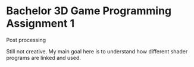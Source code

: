 # Bachelor 3D Game Programming Assignment 1
Post processing

Still not creative. My main goal here is to understand how different shader programs are linked and used.
